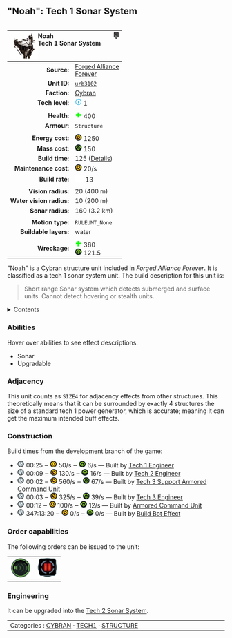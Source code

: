"Noah": Tech 1 Sonar System
----
<table align="right">
    <thead>
        <tr>
            <th align="left" colspan="2">
                <img align="left" src="icons/units/URB3102_icon.png" title="Noah unit icon" /><img align="right" src="icons/strategicicons/icon_structure1_intel_rest.png" title="icon_structure1_intel" />Noah<br />Tech 1 Sonar System
            </th>
        </tr>
    </thead>
    <tbody>
        <tr>
            <td align="right"><strong>Source:</strong></td>
            <td><a href="Forged Alliance Forever">Forged Alliance<br />Forever</a></td>
        </tr>
        <tr>
            <td align="right"><strong>Unit ID:</strong></td>
            <td><a href="https://github.com/FAForever/fa/D:/faf-development/fa/units/URB3102/URB3102_unit.bp"><code>urb3102</code></a></td>
        </tr>
        <tr>
            <td align="right"><strong>Faction:</strong></td>
            <td><a href="_categories.CYBRAN">Cybran</a></td>
        </tr>
        <tr>
            <td align="right"><strong>Tech level:</strong></td>
            <td><img src="icons/T1.png" title="Tech 1" /> 1</td>
        </tr>
        <tr><td align="center" colspan="2"></td></tr>
        <tr>
            <td align="right"><strong>Health:</strong></td>
            <td><img src="icons/health.png" title="Health" /> 400</td>
        </tr>
        <tr>
            <td align="right"><strong>Armour:</strong></td>
            <td><code>Structure</code></td>
        </tr>
        <tr><td align="center" colspan="2"></td></tr>
        <tr>
            <td align="right"><strong>Energy cost:</strong></td>
            <td><img src="icons/energy.png" title="Energy" /> 1250</td>
        </tr>
        <tr>
            <td align="right"><strong>Mass cost:</strong></td>
            <td><img src="icons/mass.png" title="Mass" /> 150</td>
        </tr>
        <tr>
            <td align="right"><strong>Build time:</strong></td>
            <td>125 (<a href="#construction">Details</a>)</td>
        </tr>
        <tr>
            <td align="right"><strong>Maintenance cost:</strong></td>
            <td><img src="icons/energy.png" title="Energy" /> 20/s</td>
        </tr>
        <tr>
            <td align="right"><strong>Build rate:</strong></td>
            <td><img src="icons/build.png" title="Build" /> 13</td>
        </tr>
        <tr><td align="center" colspan="2"></td></tr>
        <tr>
            <td align="right"><strong>Vision radius:</strong></td>
            <td> <span title="0.40 km, 0.25 mi">20 (400 m)</span></td>
        </tr>
        <tr>
            <td align="right"><strong>Water vision radius:</strong></td>
            <td> <span title="0.20 km, 0.12 mi">10 (200 m)</span></td>
        </tr>
        <tr>
            <td align="right"><strong>Sonar radius:</strong></td>
            <td> <span title="3200 m, 1.99 mi">160 (3.2 km)</span></td>
        </tr>
        <tr><td align="center" colspan="2"></td></tr>
        <tr>
            <td align="right"><strong>Motion type:</strong></td>
            <td><code>RULEUMT_None</code></td>
        </tr>
        <tr>
            <td align="right"><strong>Buildable layers:</strong></td>
            <td>water</td>
        </tr>
        <tr><td align="center" colspan="2"></td></tr>
        <tr>
            <td align="right"><strong>Wreckage:</strong></td>
            <td><img src="icons/health.png" title="Health" /> 360<br /><img src="icons/mass.png" title="Mass" /> 121.5</td>
        </tr>
    </tbody>
</table>

"Noah" is a Cybran structure unit included in *Forged Alliance Forever*.
It is classified as a tech 1 sonar system unit.
The build description for this unit is:

<blockquote>Short range Sonar system which detects submerged and surface units. Cannot detect hovering or stealth units.</blockquote>

<details>
<summary>Contents</summary>

1. – <a href="#abilities">Abilities</a>
2. – <a href="#adjacency">Adjacency</a>
3. – <a href="#construction">Construction</a>
4. – <a href="#order-capabilities">Order capabilities</a>
5. – <a href="#engineering">Engineering</a>
</details>

### Abilities
Hover over abilities to see effect descriptions.

* <span title="Can see blips of units not seen by vision that are on or below water">Sonar</span>
* <span title="Can build a unit to replace itself">Upgradable</span>

### Adjacency
This unit counts as `SIZE4` for adjacency effects from other structures. This theoretically means that it can be surrounded by exactly 4 structures the size of a standard tech 1 power generator, which is accurate; meaning it can get the maximum intended buff effects. 

### Construction
Build times from the development branch of the game:
* <img src="icons/time.png" title="Time" /> 00:25 ‒ <img src="icons/energy.png" title="Energy" /> 50/s ‒ <img src="icons/mass.png" title="Mass" /> 6/s — Built by <a href="URL0105">Tech 1 Engineer</a>
* <img src="icons/time.png" title="Time" /> 00:09 ‒ <img src="icons/energy.png" title="Energy" /> 130/s ‒ <img src="icons/mass.png" title="Mass" /> 16/s — Built by <a href="URL0208">Tech 2 Engineer</a>
* <img src="icons/time.png" title="Time" /> 00:02 ‒ <img src="icons/energy.png" title="Energy" /> 560/s ‒ <img src="icons/mass.png" title="Mass" /> 67/s — Built by <a href="URL0301">Tech 3 Support Armored Command Unit</a>
* <img src="icons/time.png" title="Time" /> 00:03 ‒ <img src="icons/energy.png" title="Energy" /> 325/s ‒ <img src="icons/mass.png" title="Mass" /> 39/s — Built by <a href="URL0309">Tech 3 Engineer</a>
* <img src="icons/time.png" title="Time" /> 00:12 ‒ <img src="icons/energy.png" title="Energy" /> 100/s ‒ <img src="icons/mass.png" title="Mass" /> 12/s — Built by <a href="URL0001">Armored Command Unit</a>
* <img src="icons/time.png" title="Time" /> 347:13:20 ‒ <img src="icons/energy.png" title="Energy" /> 0/s ‒ <img src="icons/mass.png" title="Mass" /> 0/s — Built by <a href="URA0001">Build Bot Effect</a>

### Order capabilities
The following orders can be issued to the unit:
<table>
<td><img float="left" src="icons/orders/sonar.png" title="Sonar Toggle
Turn the selection units sonar on/off" /></td>
<td><img float="left" src="icons/orders/pause.png" title="Pause Construction
Pause/unpause current construction order" /></td>
</table>

### Engineering
It can be upgraded into the <a href="URB3202">Tech 2 Sonar System</a>.


<table align="center">
<td width="1215px">Categories : 
<a href="_categories.CYBRAN">CYBRAN</a> · 
<a href="_categories.TECH1">TECH1</a> · 
<a href="_categories.STRUCTURE">STRUCTURE</a></td>
</table>
